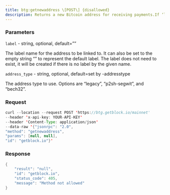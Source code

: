 ```yaml
---
title: btg:getnewaddress \[POST\] {disallowed}
description: Returns a new Bitcoin address for receiving payments.If ‘label’ is specified, it is added to the address book so paymentsreceived with the address will be associated with ‘label’.
---
```


### Parameters


`label` - string, optional, default=””

The label name for the address to be linked to. It can also be set to
the empty string “” to represent the default label. The label does not
need to exist, it will be created if there is no label by the given
name.

`address_type` - string, optional, default=set by -addresstype

The address type to use. Options are “legacy”, “p2sh-segwit”, and
“bech32”.

### Request

``` java
curl --location --request POST 'https://btg.getblock.io/mainnet' 
--header 'x-api-key: YOUR-API-KEY' 
--header 'Content-Type: application/json' 
--data-raw '{"jsonrpc": "2.0",
"method": "getnewaddress",
"params": [null, null],
"id": "getblock.io"}'
```

###  Response

``` java
{
    "result": "null",
    "id": "getblock.io",
    "status_code": 405,
    "message": "Method not allowed"
}
```

